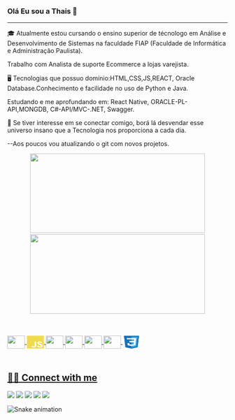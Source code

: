 ### Olá Eu sou a Thais 👋
<hr>



🎓 Atualmente estou cursando o ensino superior de técnologo em Análise e Desenvolvimento de Sistemas na faculdade FIAP (Faculdade de Informática e Administração Paulista).

 Trabalho com Analista de suporte Ecommerce a lojas varejista.
 
 🖥️ Tecnologias que possuo domínio:HTML,CSS,JS,REACT, Oracle Database.Conhecimento e facilidade no uso de Python e Java.


Estudando e me aprofundando em: React Native, ORACLE-PL-API,MONGDB, C#-API/MVC-.NET, Swagger.


💬 Se tiver interesse em se conectar comigo, borá lá desvendar esse universo insano que a Tecnologia nos proporciona a cada dia.

--Aos poucos vou atualizando o git com novos projetos.


<div align="center">
  <a href="https://github.com/Thais-ads">
  <img height="182em" width="400em" src="https://github-readme-stats.vercel.app/api?username=Thais-ads&show_icons=true&theme=radical&include_all_commits=true&count_private=true"/>
  <img height="182em" width="400em" src="https://github-readme-stats.vercel.app/api/top-langs/?username=Thais-ads&layout=compact&langs_count=7&theme=gotham"/>
</div>
  
  ##
<div style="display: inline_block"></br>
  
 
  <img align="center"  height="30" width="40" src="https://cdn.jsdelivr.net/gh/devicons/devicon/icons/react/react-original.svg" />
  <img align="center" height="30" width="40" src="https://raw.githubusercontent.com/devicons/devicon/master/icons/javascript/javascript-plain.svg">
  <img align="center"  height="30" width="40" src="https://cdn.jsdelivr.net/gh/devicons/devicon/icons/java/java-plain.svg" />
  <img align="center"  height="30" width="40" src="https://cdn.jsdelivr.net/gh/devicons/devicon/icons/python/python-original.svg" />
  <img align="center"  height="30" width="40" src="https://cdn.jsdelivr.net/gh/devicons/devicon/icons/oracle/oracle-original.svg" />
  <img align="center"  height="30" width="40" src="https://cdn.jsdelivr.net/gh/devicons/devicon/icons/html5/html5-original.svg" />
  <img align="center"  height="30" width="40" src="https://raw.githubusercontent.com/devicons/devicon/master/icons/css3/css3-original.svg">
 
</div>
  
   
  
  ## <br /> 🙋‍♂️ Connect with me
 <a href="" target="_blank"><img src="https://img.shields.io/badge/-Instagram-%23E4405F?style=for-the-badge&logo=instagram&logoColor=white" target="_blank"></a>
 <a href="" target="_blank"><img src="https://img.shields.io/badge/Discord-7289DA?style=for-the-badge&logo=discord&logoColor=white" target="_blank"></a> 
 <a href = ""><img src="https://img.shields.io/badge/Gmail-D14836?style=for-the-badge&logo=gmail&logoColor=white" target="_blank"></a>
 <a href="" target="_blank"><img src="https://img.shields.io/badge/-LinkedIn-%230077B5?style=for-the-badge&logo=linkedin&logoColor=white" target="_blank"></a> 
  <a href="" target="_blank"><img src="https://img.shields.io/badge/Telegram-2CA5E0?style=for-the-badge&logo=telegram&logoColor=white" target="_blank"></a> 

 
![Snake animation](https://github.com/Thais-ads/Thais-ads/blob/output/github-contribution-grid-snake.svg)
